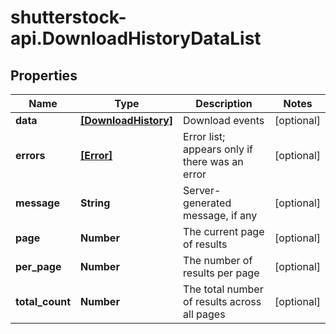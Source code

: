 # shutterstock-api.DownloadHistoryDataList

## Properties
Name | Type | Description | Notes
------------ | ------------- | ------------- | -------------
**data** | [**[DownloadHistory]**](DownloadHistory.md) | Download events | [optional] 
**errors** | [**[Error]**](Error.md) | Error list; appears only if there was an error | [optional] 
**message** | **String** | Server-generated message, if any | [optional] 
**page** | **Number** | The current page of results | [optional] 
**per_page** | **Number** | The number of results per page | [optional] 
**total_count** | **Number** | The total number of results across all pages | [optional] 


